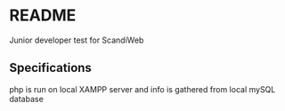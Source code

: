 # README #

Junior developer test for ScandiWeb

## Specifications

php is run on local XAMPP server and info is gathered from local mySQL database